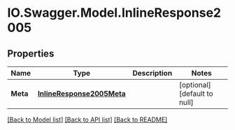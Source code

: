 # IO.Swagger.Model.InlineResponse2005
## Properties

Name | Type | Description | Notes
------------ | ------------- | ------------- | -------------
**Meta** | [**InlineResponse2005Meta**](InlineResponse2005Meta.md) |  | [optional] [default to null]

[[Back to Model list]](../README.md#documentation-for-models) [[Back to API list]](../README.md#documentation-for-api-endpoints) [[Back to README]](../README.md)

